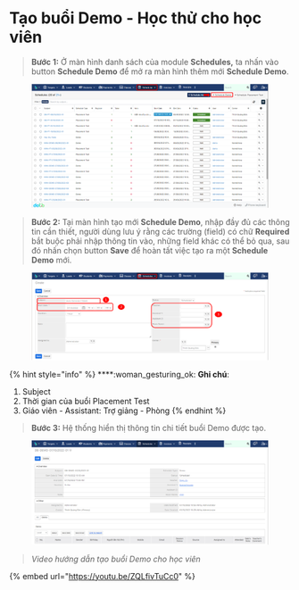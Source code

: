 # Tạo buổi Demo - Học thử cho học viên

> **Bước 1:** Ở màn hình danh sách của module **Schedules,** ta nhấn vào button **Schedule Demo** để mở ra màn hình thêm mới **Schedule Demo**.

<figure><img src="../../../.gitbook/assets/image (26) (1).png" alt=""><figcaption></figcaption></figure>

> **Bước 2:** Tại màn hình tạo mới **Schedule Demo**, nhập đầy đủ các thông tin cần thiết, người dùng lưu ý rằng các trường (field) có chữ **Required** bắt buộc phải nhập thông tin vào, những field khác có thể bỏ qua, sau đó nhấn chọn button **Save** để hoàn tất việc tạo ra một **Schedule Demo** mới.

<figure><img src="../../../.gitbook/assets/image (40) (1).png" alt=""><figcaption></figcaption></figure>

{% hint style="info" %}
****:woman\_gesturing\_ok: **Ghi chú**:

1. Subject
2. Thời gian của buổi Placement Test
3. Giáo viên - Assistant: Trợ giảng - Phòng
{% endhint %}

> **Bước 3:** Hệ thống hiển thị thông tin chi tiết buổi Demo được tạo.

<figure><img src="../../../.gitbook/assets/image (44) (1).png" alt=""><figcaption></figcaption></figure>

> _Video hướng dẫn tạo buổi Demo cho học viên_

{% embed url="https://youtu.be/ZQLfivTuCc0" %}
